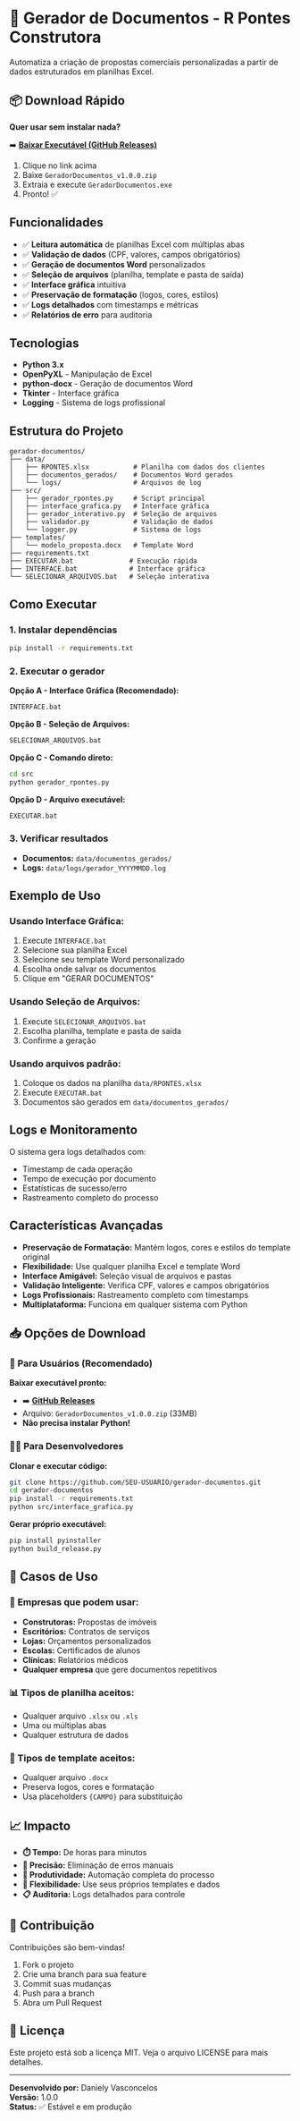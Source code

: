 # 🚀 Gerador de Documentos - R Pontes Construtora

Automatiza a criação de propostas comerciais personalizadas a partir de dados estruturados em planilhas Excel.

## 📦 Download Rápido

**Quer usar sem instalar nada?**

➡️ **[Baixar Executável (GitHub Releases)](../../releases/latest)**

1. Clique no link acima
2. Baixe `GeradorDocumentos_v1.0.0.zip`
3. Extraia e execute `GeradorDocumentos.exe`
4. Pronto! ✅

## Funcionalidades

- ✅ **Leitura automática** de planilhas Excel com múltiplas abas
- ✅ **Validação de dados** (CPF, valores, campos obrigatórios)
- ✅ **Geração de documentos Word** personalizados
- ✅ **Seleção de arquivos** (planilha, template e pasta de saída)
- ✅ **Interface gráfica** intuitiva
- ✅ **Preservação de formatação** (logos, cores, estilos)
- ✅ **Logs detalhados** com timestamps e métricas
- ✅ **Relatórios de erro** para auditoria

## Tecnologias

- **Python 3.x**
- **OpenPyXL** - Manipulação de Excel
- **python-docx** - Geração de documentos Word
- **Tkinter** - Interface gráfica
- **Logging** - Sistema de logs profissional

## Estrutura do Projeto

```
gerador-documentos/
├── data/
│   ├── RPONTES.xlsx           # Planilha com dados dos clientes
│   ├── documentos_gerados/    # Documentos Word gerados
│   └── logs/                  # Arquivos de log
├── src/
│   ├── gerador_rpontes.py     # Script principal
│   ├── interface_grafica.py   # Interface gráfica
│   ├── gerador_interativo.py  # Seleção de arquivos
│   ├── validador.py           # Validação de dados
│   └── logger.py              # Sistema de logs
├── templates/
│   └── modelo_proposta.docx   # Template Word
├── requirements.txt
├── EXECUTAR.bat              # Execução rápida
├── INTERFACE.bat             # Interface gráfica
└── SELECIONAR_ARQUIVOS.bat   # Seleção interativa
```

## Como Executar

### 1. Instalar dependências

```bash
pip install -r requirements.txt
```

### 2. Executar o gerador

**Opção A - Interface Gráfica (Recomendado):**

```bash
INTERFACE.bat
```

**Opção B - Seleção de Arquivos:**

```bash
SELECIONAR_ARQUIVOS.bat
```

**Opção C - Comando direto:**

```bash
cd src
python gerador_rpontes.py
```

**Opção D - Arquivo executável:**

```bash
EXECUTAR.bat
```

### 3. Verificar resultados

- **Documentos:** `data/documentos_gerados/`
- **Logs:** `data/logs/gerador_YYYYMMDD.log`

## Exemplo de Uso

### **Usando Interface Gráfica:**

1. Execute `INTERFACE.bat`
2. Selecione sua planilha Excel
3. Selecione seu template Word personalizado
4. Escolha onde salvar os documentos
5. Clique em "GERAR DOCUMENTOS"

### **Usando Seleção de Arquivos:**

1. Execute `SELECIONAR_ARQUIVOS.bat`
2. Escolha planilha, template e pasta de saída
3. Confirme a geração

### **Usando arquivos padrão:**

1. Coloque os dados na planilha `data/RPONTES.xlsx`
2. Execute `EXECUTAR.bat`
3. Documentos são gerados em `data/documentos_gerados/`

## Logs e Monitoramento

O sistema gera logs detalhados com:

- Timestamp de cada operação
- Tempo de execução por documento
- Estatísticas de sucesso/erro
- Rastreamento completo do processo

## Características Avançadas

- **Preservação de Formatação:** Mantém logos, cores e estilos do template original
- **Flexibilidade:** Use qualquer planilha Excel e template Word
- **Interface Amigável:** Seleção visual de arquivos e pastas
- **Validação Inteligente:** Verifica CPF, valores e campos obrigatórios
- **Logs Profissionais:** Rastreamento completo com timestamps
- **Multiplataforma:** Funciona em qualquer sistema com Python

## 📥 Opções de Download

### **🎯 Para Usuários (Recomendado)**

**Baixar executável pronto:**
- ➡️ **[GitHub Releases](../../releases/latest)**
- Arquivo: `GeradorDocumentos_v1.0.0.zip` (33MB)
- **Não precisa instalar Python!**

### **👨‍💻 Para Desenvolvedores**

**Clonar e executar código:**
```bash
git clone https://github.com/SEU-USUARIO/gerador-documentos.git
cd gerador-documentos
pip install -r requirements.txt
python src/interface_grafica.py
```

**Gerar próprio executável:**
```bash
pip install pyinstaller
python build_release.py
```

## 🎯 Casos de Uso

### **🏢 Empresas que podem usar:**
- **Construtoras:** Propostas de imóveis
- **Escritórios:** Contratos de serviços  
- **Lojas:** Orçamentos personalizados
- **Escolas:** Certificados de alunos
- **Clínicas:** Relatórios médicos
- **Qualquer empresa** que gere documentos repetitivos

### **📊 Tipos de planilha aceitos:**
- Qualquer arquivo `.xlsx` ou `.xls`
- Uma ou múltiplas abas
- Qualquer estrutura de dados

### **📄 Tipos de template aceitos:**
- Qualquer arquivo `.docx`
- Preserva logos, cores e formatação
- Usa placeholders `{CAMPO}` para substituição

## 📈 Impacto

- **⏱️ Tempo:** De horas para minutos
- **🎯 Precisão:** Eliminação de erros manuais
- **🚀 Produtividade:** Automação completa do processo
- **🔧 Flexibilidade:** Use seus próprios templates e dados
- **📋 Auditoria:** Logs detalhados para controle

## 🤝 Contribuição

Contribuições são bem-vindas! 

1. Fork o projeto
2. Crie uma branch para sua feature
3. Commit suas mudanças
4. Push para a branch
5. Abra um Pull Request

## 📄 Licença

Este projeto está sob a licença MIT. Veja o arquivo LICENSE para mais detalhes.

---

**Desenvolvido por:** Daniely Vasconcelos  
**Versão:** 1.0.0  
**Status:** ✅ Estável e em produção
